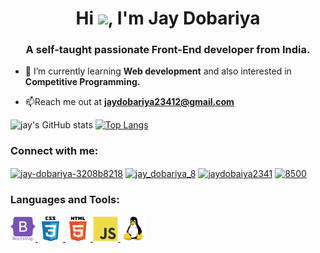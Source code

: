 <h1 align="center">Hi <img src="https://github.com/TheDudeThatCode/TheDudeThatCode/blob/master/Assets/Hi.gif" width="29px">,  I'm Jay Dobariya</h1>
<h3 align="center">A self-taught passionate Front-End developer from India.</h3>

- 🌱 I’m currently learning **Web development** and also interested in **Competitive Programming.**

- 📫Reach me out at **jaydobariya23412@gmail.com**

![jay's GitHub stats](https://github-readme-stats.vercel.app/api?username=jaydobariya8&show_icons=true&theme=tokyonight)
[![Top Langs](https://github-readme-stats.vercel.app/api/top-langs/?username=jaydobariya8&layout=compact)](https://github.com/anuraghazra/github-readme-stats)

<h3 align="left">Connect with me:</h3>
<p align="left">
<a href="https://linkedin.com/in/jay-dobariya-3208b8218" target="blank"><img align="center" src="https://raw.githubusercontent.com/rahuldkjain/github-profile-readme-generator/master/src/images/icons/Social/linked-in-alt.svg" alt="jay-dobariya-3208b8218" height="30" width="40" /></a>
<a href="https://instagram.com/jay_dobariya_8" target="blank"><img align="center" src="https://raw.githubusercontent.com/rahuldkjain/github-profile-readme-generator/master/src/images/icons/Social/instagram.svg" alt="jay_dobariya_8" height="30" width="40" /></a>
<a href="https://www.hackerrank.com/jaydobariya2341" target="blank"><img align="center" src="https://raw.githubusercontent.com/rahuldkjain/github-profile-readme-generator/master/src/images/icons/Social/hackerrank.svg" alt="jaydobaiya2341" height="30" width="40" /></a>
<a href="discordapp.com/users/#8500" target="blank"><img align="center" src="https://raw.githubusercontent.com/rahuldkjain/github-profile-readme-generator/master/src/images/icons/Social/discord.svg" alt="8500" height="30" width="40" /></a></p>

<h3 align="left">Languages and Tools:</h3>
<p align="left"> <a href="https://getbootstrap.com" target="_blank" rel="noreferrer"> <img src="https://raw.githubusercontent.com/devicons/devicon/master/icons/bootstrap/bootstrap-plain-wordmark.svg" alt="bootstrap" width="40" height="40"/> </a> <a href="https://www.w3schools.com/css/" target="_blank" rel="noreferrer"> <img src="https://raw.githubusercontent.com/devicons/devicon/master/icons/css3/css3-original-wordmark.svg" alt="css3" width="40" height="40"/> </a> <a href="https://www.w3.org/html/" target="_blank" rel="noreferrer"> <img src="https://raw.githubusercontent.com/devicons/devicon/master/icons/html5/html5-original-wordmark.svg" alt="html5" width="40" height="40"/> </a> <a href="https://developer.mozilla.org/en-US/docs/Web/JavaScript" target="_blank" rel="noreferrer"> <img src="https://raw.githubusercontent.com/devicons/devicon/master/icons/javascript/javascript-original.svg" alt="javascript" width="40" height="40"/> </a> <a href="https://www.linux.org/" target="_blank" rel="noreferrer"> <img src="https://raw.githubusercontent.com/devicons/devicon/master/icons/linux/linux-original.svg" alt="linux" width="40" height="40"/> </a> </p>

